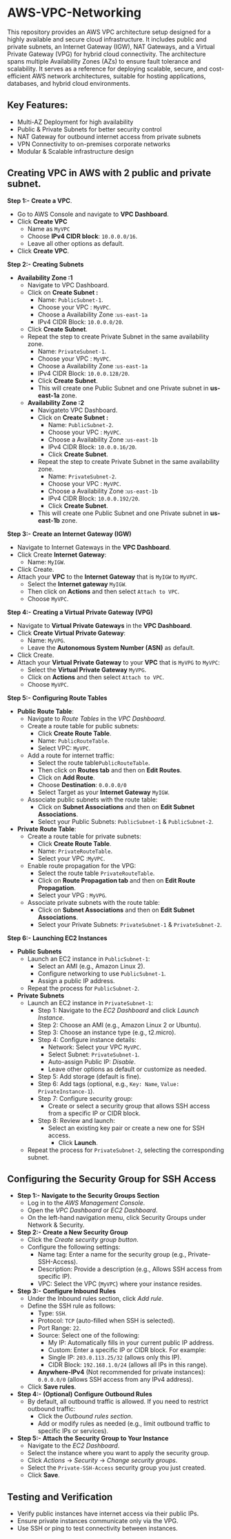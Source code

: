 # AWS-VPC-Networking
This repository provides an AWS VPC architecture setup designed for a highly available and secure cloud infrastructure. It includes public and private subnets, an Internet Gateway (IGW), NAT Gateways, and a Virtual Private Gateway (VPG) for hybrid cloud connectivity. The architecture spans multiple Availability Zones (AZs) to ensure fault tolerance and scalability.
It serves as a reference for deploying scalable, secure, and cost-efficient AWS network architectures, suitable for hosting applications, databases, and hybrid cloud environments.
## Key Features:
 - Multi-AZ Deployment for high availability
 - Public & Private Subnets for better security control
 - NAT Gateway for outbound internet access from private subnets
 - VPN Connectivity to on-premises corporate networks
 - Modular & Scalable infrastructure design
## Creating VPC in AWS with 2 public and private subnet.
  **Step 1:-** **Create a VPC**.
   -  Go to AWS Console and navigate to **VPC Dashboard**.
   -  Click **Create VPC**
        -  Name as `MyVPC`
        -  Choose **IPv4 CIDR block**: `10.0.0.0/16`.
        -  Leave all other options as default.
   -  Click **Create VPC**.
  
  **Step 2:-** **Creating Subnets**
   -  **Availability Zone :1**
      -  Navigate to VPC Dashboard.
      -  Click on **Create Subnet :**
          - Name: `PublicSubnet-1`.
          - Choose your VPC : `MyVPC`.
          - Choose a Availability Zone :`us-east-1a`
          - IPv4 CIDR Block: `10.0.0.0/20`.
      - Click **Create Subnet**.
      - Repeat the step to create Private Subnet in the same availability zone.
          - Name: `PrivateSubnet-1`.
          - Choose your VPC : `MyVPC`.
          - Choose a Availability Zone :`us-east-1a`
          - IPv4 CIDR Block: `10.0.0.128/20`.
          - Click **Create Subnet**.
        - This will create one Public Subnet and one Private subnet in **us-east-1a** zone.
      -  **Availability Zone :2**
           - Navigateto VPC Dashboard.
           - Click on **Create Subnet :**
               - Name: `PublicSubnet-2`.
               - Choose your VPC : `MyVPC`.
               - Choose a Availability Zone :`us-east-1b`
               - IPv4 CIDR Block: `10.0.0.16/20`.
               - Click **Create Subnet**.
            - Repeat the step to create Private Subnet in the same availability zone.
               - Name: `PrivateSubnet-2`.
               - Choose your VPC : `MyVPC`.
               - Choose a Availability Zone :`us-east-1b`
               - IPv4 CIDR Block: `10.0.0.192/20`.
               - Click **Create Subnet**.
            - This will create one Public Subnet and one Private subnet in **us-east-1b** zone.
              
 **Step 3:-** **Create an Internet Gateway (IGW)**
   - Navigate to Internet Gateways in the **VPC Dashboard**.
   - Click Create **Internet Gateway**:
      - Name: `MyIGW`.
   - Click Create.
   - Attach your **VPC** to the **Internet Gateway**  that is `MyIGW` to `MyVPC`.
      - Select the **Internet gateway** `MyIGW`.
      - Then click on **Actions** and then select `Attach to VPC`.
      - Choose `MyVPC`.
        
**Step 4:-** **Creating a Virtual Private Gateway (VPG)**
   - Navigate to **Virtual Private Gateways** in the **VPC Dashboard**.
   - Click **Create Virtual Private Gateway**:
       - Name: `MyVPG`.
       - Leave the **Autonomous System Number (ASN)** as default.
   - Click Create.
   - Attach your **Virtual Private Gateway** to your **VPC** that is  `MyVPG` to `MyVPC`:
       - Select the  **Virtual Private Gateway** `MyVPG`.
       - Click on **Actions** and then select `Attach to VPC`.
       - Choose `MyVPC`.
         
**Step 5:-** **Configuring  Route Tables**
  - **Public Route Table**:
    - Navigate to *Route Tables* in the *VPC Dashboard*.
    - Create a route table for public subnets:
      - Click **Create Route Table**.
      - Name: `PublicRouteTable`.
      - Select VPC: `MyVPC`.
    - Add a route for internet traffic:
      - Select the route table`PublicRouteTable`.
      - Then click on **Routes tab** and then on **Edit Routes**.
      - Click on **Add Route**.
      - Choose **Destination**: `0.0.0.0/0`
      - Select Target as your **Internet Gateway** `MyIGW`. 
    - Associate public subnets with the route table:
      - Click on **Subnet Associations** and then on **Edit Subnet Associations**.
      - Select your Public Subnets: `PublicSubnet-1` & `PublicSubnet-2`.
 - **Private Route Table**:
   - Create a route table for private subnets:
     - Click **Create Route Table**.
     - Name: `PrivateRouteTable`.
     - Select your VPC :`MyVPC`.
   - Enable route propagation for the VPG:
     - Select the route table `PrivateRouteTable`.
     - Click on **Route Propagation tab** and then on **Edit Route Propagation**.
     - Select your VPG : `MyVPG`.
   - Associate private subnets with the route table:
     - Click on **Subnet Associations** and then on **Edit Subnet Associations**.
     - Select your Private Subnets: `PrivateSubnet-1` & `PrivateSubnet-2`.

**Step 6:-** **Launching  EC2 Instances**
  - **Public Subnets**
     - Launch an EC2 instance in `PublicSubnet-1`:
       - Select an AMI (e.g., Amazon Linux 2).
       - Configure networking to use `PublicSubnet-1`.
       - Assign a public IP address.
     - Repeat the process for `PublicSubnet-2`.
   - **Private Subnets**
      - Launch an EC2 instance in `PrivateSubnet-1`:
        - Step 1: Navigate to the *EC2 Dashboard* and click *Launch Instance*.
        - Step 2: Choose an AMI (e.g., Amazon Linux 2 or Ubuntu).
        - Step 3: Choose an instance type (e.g., t2.micro).
        - Step 4: Configure instance details:
          - Network: Select your VPC `MyVPC`.
          - Select Subnet: `PrivateSubnet-1`.
          - Auto-assign Public IP: *Disable*.
          - Leave other options as default or customize as needed.
        - Step 5: Add storage (default is fine).
        - Step 6: Add tags (optional, e.g., `Key: Name`, `Value: PrivateInstance-1`).
        - Step 7: Configure security group:
          - Create or select a security group that allows SSH access from a specific IP or CIDR block.
        - Step 8: Review and launch:
          - Select an existing key pair or create a new one for SSH access.
            - Click **Launch**.
     - Repeat the process for `PrivateSubnet-2`, selecting the corresponding subnet.

## Configuring the Security Group for SSH Access
  - **Step 1:-** **Navigate to the Security Groups Section**
      - Log in to the *AWS Management Console*.
      - Open the *VPC Dashboard* or *EC2 Dashboard*.
      - On the left-hand navigation menu, click Security Groups under Network & Security.
  - **Step 2:-** **Create a New Security Group**
      - Click the *Create security group button*.
      - Configure the following settings:
         - Name tag: Enter a name for the security group (e.g., Private-SSH-Access).
         - Description: Provide a description (e.g., Allows SSH access from specific IP).
         - VPC: Select the VPC (`MyVPC`) where your instance resides.
  - **Step 3:-** **Configure Inbound Rules**
      - Under the Inbound rules section, click *Add rule*.
      - Define the SSH rule as follows:
         - Type: `SSH`.
         - Protocol: `TCP` (auto-filled when SSH is selected).
         - Port Range: `22`.
         - Source: Select one of the following:
            - My IP: Automatically fills in your current public IP address.
            - Custom: Enter a specific IP or CIDR block. For example:
             - Single IP: `203.0.113.25/32` (allows only this IP).
             - CIDR Block: `192.168.1.0/24` (allows all IPs in this range).
         - **Anywhere-IPv4** (Not recommended for private instances): `0.0.0.0/0` (allows SSH access from any IPv4 address).
       - Click **Save rules**.
   - **Step 4:-** **(Optional) Configure Outbound Rules**
      - By default, all outbound traffic is allowed. If you need to restrict outbound traffic:
        - Click the *Outbound rules section*.
        - Add or modify rules as needed (e.g., limit outbound traffic to specific IPs or services).
   - **Step 5:-**  **Attach the Security Group to Your Instance**
     - Navigate to the *EC2 Dashboard*.
     - Select the instance where you want to apply the security group.
     - Click *Actions* → *Security* → *Change security groups*.
     - Select the `Private-SSH-Access` security group you just created.
     - Click **Save**.
## Testing and Verification
 - Verify public instances have internet access via their public IPs.
 - Ensure private instances communicate only via the VPG.
 - Use SSH or ping to test connectivity between instances.




